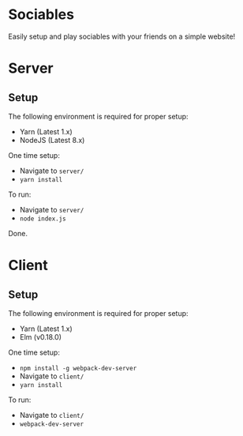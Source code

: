 # Sociables
Easily setup and play sociables with your friends on a simple website!

# Server
## Setup
The following environment is required for proper setup:
* Yarn (Latest 1.x)
* NodeJS (Latest 8.x)

One time setup:
* Navigate to `server/`
* `yarn install`

To run:
* Navigate to `server/`
* `node index.js`

Done.

# Client
## Setup
The following environment is required for proper setup:
* Yarn (Latest 1.x)
* Elm (v0.18.0)

One time setup:
* `npm install -g webpack-dev-server`
* Navigate to `client/`
* `yarn install`

To run:
* Navigate to `client/`
* `webpack-dev-server`
